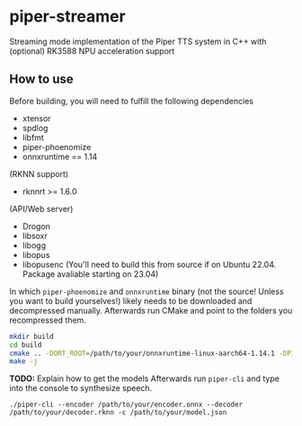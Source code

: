 # piper-streamer

Streaming mode implementation of the Piper TTS system in C++ with (optional) RK3588 NPU acceleration support

## How to use

Before building, you will need to fulfill the following dependencies

* xtensor
* spdlog
* libfmt
* piper-phoenomize
* onnxruntime == 1.14

(RKNN support)
* rknnrt >= 1.6.0

(API/Web server)
* Drogon
* libsoxr
* libogg
* libopus
* libopusenc (You'll need to build this from source if on Ubuntu 22.04. Package avaliable starting on 23.04)

In which `piper-phoenomize` and `onnxruntime` binary (not the source! Unless you want to build yourselves!) likely needs to be downloaded and decompressed manually. Afterwards run CMake and point to the folders you recompressed them.

```bash
mkdir build
cd build
cmake .. -DORT_ROOT=/path/to/your/onnxruntime-linux-aarch64-1.14.1 -DPIPER_PHONEMIZE_ROOT=/path/to/your/piper-phonemize-2023-11-14 -DCMAKE_BUILD_TYPE=Release
make -j
```

**TODO:** Explain how to get the models
Afterwards run `piper-cli` and type into the console to synthesize speech.

```plaintext
./piper-cli --encoder /path/to/your/encoder.onnx --decoder /path/to/your/decoder.rknn -c /path/to/your/model.json
```
